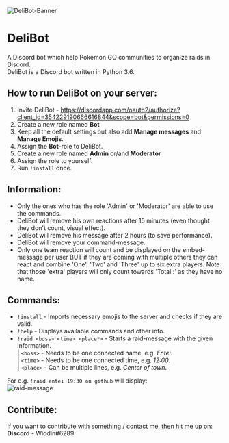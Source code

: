 ![DeliBot-Banner](https://github.com/OfficialWiddin/DeliBot/blob/master/images/DBanner.png)

# DeliBot
A Discord bot which help Pokémon GO communities to organize raids in Discord.  
DeliBot is a Discord bot written in Python 3.6.


## How to run DeliBot on your server:
1. Invite DeliBot - https://discordapp.com/oauth2/authorize?client_id=354229190666616844&scope=bot&permissions=0
2. Create a new role named **Bot**
3. Keep all the default settings but also add **Manage messages** and **Manage Emojis**.
4. Assign the **Bot**-role to DeliBot.
5. Create a new role named **Admin** or/and **Moderator**
6. Assign the role to yourself.
7. Run `!install` once.


## Information:
- Only the ones who has the role 'Admin' or 'Moderator' are able to use the commands.
- DeliBot will remove his own reactions after 15 minutes (even thought they don't count, visual effect).
- DeliBot will remove his message after 2 hours (to save performance).
- DeliBot will remove your command-message.
- Only one team reaction will count and be displayed on the embed-message per user BUT if they are coming with multiple others they can react and combine 'One', 'Two' and 'Three' up to six extra players. Note that those 'extra' players will only count towards 'Total :' as they have no name.


## Commands:
- `!install` - Imports necessary emojis to the server and checks if they are valid. 
- `!help` - Displays available commands and other info.
- `!raid <boss> <time> <place*>` - Starts a raid-message with the given information.  
  | `<boss>` - Needs to be one connected name, e.g. *Entei*.  
  | `<time>` - Needs to be one connected time, e.g. *12:00*.  
  | `<place>` - Can be multiple lines, e.g. *Center of town*.
  
For e.g. `!raid entei 19:30 on github` will display:  
![raid-message](https://github.com/OfficialWiddin/DeliBot/blob/master/images/Example.PNG)  


## Contribute:
If you want to contribute with something / contact me, then hit me up on:  
**Discord** - Widdin#6289
